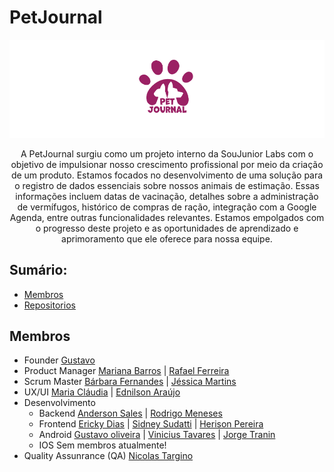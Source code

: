 # PetJournal 
![Details web](https://github.com/PetJournal/.github/raw/main/profile/logo-petjournal.png)

<p align="center">A PetJournal surgiu como um projeto interno da SouJunior Labs com o objetivo de impulsionar nosso crescimento profissional por meio da criação de um produto. Estamos focados no desenvolvimento de uma solução para o registro de dados essenciais sobre nossos animais de estimação. Essas informações incluem datas de vacinação, detalhes sobre a administração de vermífugos, histórico de compras de ração, integração com a Google Agenda, entre outras funcionalidades relevantes. Estamos empolgados com o progresso deste projeto e as oportunidades de aprendizado e aprimoramento que ele oferece para nossa equipe.</p>


## Sumário: 
 - [Membros](#membros)
 - [Repositorios](https://github.com/orgs/PetJournal/repositories)

## Membros
- Founder [Gustavo](https://www.linkedin.com/in/gusoliveira21/)
- Product Manager [Mariana Barros](https://www.linkedin.com/in/barrosmmoura/) | [Rafael Ferreira](https://www.linkedin.com/in/raafaferreira/)
- Scrum Master [Bárbara Fernandes](www.linkedin.com.br/in/febarbarasouza) | [Jéssica Martins](https://www.linkedin.com/in/j%C3%A9ssica-maria-silva-martins-354656134/)
- UX/UI [Maria Cláudia](https://www.linkedin.com/in/mariaclaudiabraga/) | [Ednilson Araújo](https://www.linkedin.com/in/ednilsonaraujo/)
- Desenvolvimento 
   - Backend [Anderson Sales](https://www.linkedin.com/in/joseandersonsales/) | [Rodrigo Meneses](https://www.linkedin.com/in/rodrigofmeneses/)
   - Frontend [Ericky Dias](https://www.linkedin.com/in/erickydias/) | [Sidney Sudatti](https://www.linkedin.com/in/sidney-sudatti/) | [Herison Pereira](https://www.linkedin.com/in/herison/)
   - Android [Gustavo oliveira](https://www.linkedin.com/in/gusoliveira21/) | [Vinicius Tavares](https://www.linkedin.com/in/vinicius-santos-b217b5168/) | [Jorge Tranin](https://www.linkedin.com/in/antonio-jorge-garcia-tranin-1566b91a2/)
   - IOS Sem membros atualmente!
- Quality Assunrance (QA) [Nicolas Targino](https://www.linkedin.com/in/nicolas-targino/) 
